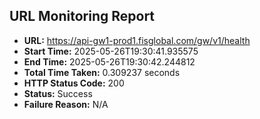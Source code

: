## URL Monitoring Report

- **URL:** https://api-gw1-prod1.fisglobal.com/gw/v1/health
- **Start Time:** 2025-05-26T19:30:41.935575
- **End Time:** 2025-05-26T19:30:42.244812
- **Total Time Taken:** 0.309237 seconds
- **HTTP Status Code:** 200
- **Status:** Success
- **Failure Reason:** N/A
